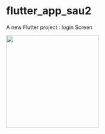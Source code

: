 # flutter_app_sau2

A new Flutter project : login Screen


<img src="https://user-images.githubusercontent.com/69613485/133882025-4c6201f1-1c90-4f31-8f32-64a9a4aa4a60.png" width= "250">

